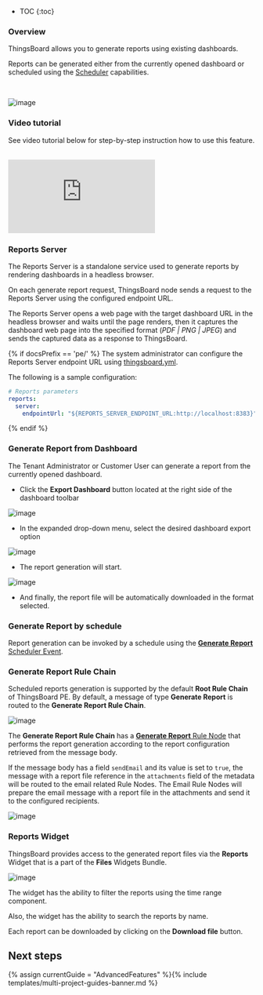 * TOC
{:toc}


### Overview

ThingsBoard allows you to generate reports using existing dashboards.

Reports can be generated either from the currently opened dashboard or scheduled using the [Scheduler](/docs/{{docsPrefix}}user-guide/scheduler/#generate-report) capabilities.

<br>

![image](https://img.thingsboard.io/user-guide/reporting.svg)

### Video tutorial

See video tutorial below for step-by-step instruction how to use this feature.

<br>
<div id="video">  
    <div id="video_wrapper">
        <iframe src="https://www.youtube.com/embed/QTeCoe5rUF0" frameborder="0" allowfullscreen></iframe>
    </div>
</div> 

### Reports Server

The Reports Server is a standalone service used to generate reports by rendering dashboards in a headless browser.

On each generate report request, ThingsBoard node sends a request to the Reports Server using the configured endpoint URL.

The Reports Server opens a web page with the target dashboard URL in the headless browser and waits until the page renders,
then it captures the dashboard web page into the specified format (*PDF \| PNG \| JPEG*) and sends the captured data as a response to ThingsBoard.

{% if docsPrefix == 'pe/' %}
The system administrator can configure the Reports Server endpoint URL using [thingsboard.yml](/docs/user-guide/install/pe/config/).

The following is a sample configuration:

```yaml
# Reports parameters
reports:
  server:
    endpointUrl: "${REPORTS_SERVER_ENDPOINT_URL:http://localhost:8383}"
```
{% endif %}

### Generate Report from Dashboard

The Tenant Administrator or Customer User can generate a report from the currently opened dashboard.

- Click the **Export Dashboard** button located at the right side of the dashboard toolbar

![image](https://img.thingsboard.io/user-guide/ui/reporting-export-dashboard-button.png)

- In the expanded drop-down menu, select the desired dashboard export option

![image](https://img.thingsboard.io/user-guide/ui/reporting-export-dashboard-options.png)

- The report generation will start.

![image](https://img.thingsboard.io/user-guide/ui/reporting-export-dashboard-progress.png)

- And finally, the report file will be automatically downloaded in the format selected.

### Generate Report by schedule

Report generation can be invoked by a schedule using the [**Generate Report** Scheduler Event](/docs/{{docsPrefix}}user-guide/scheduler/#generate-report).

### Generate Report Rule Chain

Scheduled reports generation is supported by the default **Root Rule Chain** of ThingsBoard PE.
By default, a message of type **Generate Report** is routed to the **Generate Report Rule Chain**.

![image](https://img.thingsboard.io/user-guide/ui/reporting-pe-root-rule-chain-switch.png)

The **Generate Report Rule Chain** has a [**Generate Report** Rule Node](/docs/{{docsPrefix}}user-guide/rule-engine-2-0/action-nodes/#generate-report-node)
that performs the report generation according to the report configuration retrieved from the message body.

If the message body has a field ```sendEmail``` and its value is set to ```true```,
the message with a report file reference in the ```attachments``` field of the metadata will be routed to the email related Rule Nodes.
The Email Rule Nodes will prepare the email message with a report file in the attachments and send it to the configured recipients.

![image](https://img.thingsboard.io/user-guide/ui/reporting-generate-report-rule-chain.png)

### Reports Widget

ThingsBoard provides access to the generated report files via the **Reports** Widget that is a part of the **Files** Widgets Bundle.

![image](https://img.thingsboard.io/user-guide/ui/reporting-reports-widget.png)
 
The widget has the ability to filter the reports using the time range component.

Also, the widget has the ability to search the reports by name.

Each report can be downloaded by clicking on the **Download file** button.

## Next steps

{% assign currentGuide = "AdvancedFeatures" %}{% include templates/multi-project-guides-banner.md %}
